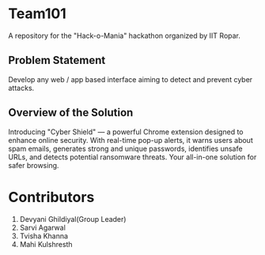 # Team101
A repository for the "Hack-o-Mania" hackathon organized by IIT Ropar.

## Problem Statement​
Develop any web / app based interface aiming to detect and prevent cyber attacks. 

## Overview of the Solution
Introducing "Cyber Shield" — a powerful Chrome extension designed to enhance online security. With real-time pop-up alerts, it warns users about spam emails, generates strong and unique passwords, identifies unsafe URLs, and detects potential ransomware threats. Your all-in-one solution for safer browsing.

# Contributors
1) Devyani Ghildiyal(Group Leader)
2) Sarvi Agarwal
3) Tvisha Khanna
4) Mahi Kulshresth
